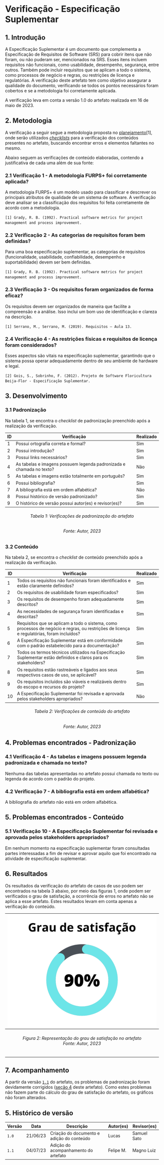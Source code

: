 # Verificação - Especificação Suplementar

## 1. Introdução
A Especificação Suplementar é um documento que complementa a Especificação de Requisitos de Software (SRS) para cobrir itens que não foram, ou não puderam ser, mencionados na SRS. Esses itens incluem requisitos não funcionais, como usabilidade, desempenho, segurança, entre outros. Também pode incluir requisitos que se aplicam a todo o sistema, como processos de negócio e regras, ou restrições de licença e regulatórias. A verificação deste artefato tem como objetivo assegurar a qualidade do documento, verificando se todos os pontos necessários foram cobertos e se a metodologia foi corretamente aplicada.

A verificação leva em conta a versão 1.0 do artefato realizada em 16 de maio de 2023.

## 2. Metodologia
A verificação a seguir segue a metodologia proposta no [planejamento](../planejamento.md)[1], onde serão utilizados _[checklists](../../planejamento/glossario.md#Checklist)_ para a verificação dos conteúdos presentes no artefato, buscando encontrar erros e elementos faltantes no mesmo.


Abaixo seguem as verificações de conteúdo elaboradas, contendo a justificativa de cada uma além de sua fonte:

### 2.1 Verificação 1 - A metodologia FURPS+ foi corretamente aplicada?

A metodologia FURPS+ é um modelo usado para classificar e descrever os principais atributos de qualidade de um sistema de software. A verificação deve analisar se a classificação dos requisitos foi feita corretamente de acordo com a metodologia.

`[1] Grady, R. B. (1992). Practical software metrics for project management and process improvement.`

### 2.2 Verificação 2 - As categorias de requisitos foram bem definidas?

Para uma boa especificação suplementar, as categorias de requisitos (funcionalidade, usabilidade, confiabilidade, desempenho e suportabilidade) devem ser bem definidas.

`[1] Grady, R. B. (1992). Practical software metrics for project management and process improvement.`

### 2.3 Verificação 3 - Os requisitos foram organizados de forma eficaz?

Os requisitos devem ser organizados de maneira que facilite a compreensão e a análise. Isso inclui um bom uso de identificação e clareza na descrição.

`[1] Serrano, M., Serrano, M. (2019). Requisitos – Aula 13.`

### 2.4 Verificação 4 - As restrições físicas e requisitos de licença foram considerados?

Esses aspectos são vitais na especificação suplementar, garantindo que o sistema possa operar adequadamente dentro de seu ambiente de hardware e legal.

`[2] Gois, S., Sobrinho, F. (2012). Projeto de Software Floricultura Beija-Flor - Especificação Suplementar.`

## 3. Desenvolvimento

### 3.1 Padronização

Na tabela 1, se encontra o _checklist_ de padronização preenchido após a realização da verificação.

| ID | Verificação                                                          | Realizado |
|----|----------------------------------------------------------------------|-----------|
| 1  | Possui ortografia correta e formal?                                  | Sim       |
| 2  | Possui introdução?                                                   | Sim       |
| 3  | Possui links necessários?                                            | Sim       |
| 4  | As tabelas e imagens possuem legenda padronizada e chamada no texto? | Não       |
| 5  | As tabelas e imagens estão totalmente em português?                  | Sim       |
| 6  | Possui bibliografia?                                                 | Sim       |
| 7  | A bibliografia está em ordem alfabética?                             | Não       |
| 8  | Possui histórico de versão padronizado?                              | Sim       |
| 9  | O histórico de versão possui autor(es) e revisor(es)?                | Sim       |

<h6 align = "center"> Tabela 1: Verificações de padronização do artefato</h6>
<h6 align = "center"> Fonte: Autor, 2023 </h6>

### 3.2 Conteúdo
Na tabela 2, se encontra o _checklist_ de conteúdo preenchido após a realização da verificação.

| ID | Verificação                                                          | Realizado |
|----|----------------------------------------------------------------------|-----------|
| 1  | Todos os requisitos não funcionais foram identificados e estão claramente definidos? |Sim|
| 2  | Os requisitos de usabilidade foram especificados?                                |Sim|
| 3  | Os requisitos de desempenho foram adequadamente descritos? |Sim|
| 4  | As necessidades de segurança foram identificadas e descritas? |Sim|
| 5  | Requisitos que se aplicam a todo o sistema, como processos de negócio e regras, ou restrições de licença e regulatórias, foram incluídos? |Sim|
| 6  | A Especificação Suplementar está em conformidade com o padrão estabelecido para a documentação? |Sim|
| 7  | Todos os termos técnicos utilizados na Especificação Suplementar estão definidos e claros para os stakeholders? |Sim|
| 8  | Os requisitos estão rastreáveis e ligados aos seus respectivos casos de uso, se aplicável? |Sim|
| 9  | Os requisitos incluídos são viáveis e realizáveis dentro do escopo e recursos do projeto? |Sim|
| 10 | A Especificação Suplementar foi revisada e aprovada pelos stakeholders apropriados? |Não|

<h6 align = "center"> Tabela 2: Verificações de conteúdo do artefato</h6>
<h6 align = "center"> Fonte: Autor, 2023 </h6>

## 4. Problemas encontrados - Padronização 

### 4.1 Verificação 4 - As tabelas e imagens possuem legenda padronizada e chamada no texto?

Nenhuma das tabelas apresentadas no artefato possui chamada no texto ou legenda de acordo com o padrão do projeto.

### 4.2 Verificação 7 - A bibliografia está em ordem alfabética?   

A bibliografia do artefato não está em ordem alfabética.
## 5.  Problemas encontrados - Conteúdo 

### 5.1 Verificação 10 - A Especificação Suplementar foi revisada e aprovada pelos stakeholders apropriados?

Em nenhum momento na especificação suplementar foram consultadas partes interessadas a fim de revisar e aprovar aquilo que foi encontrado na atividade de especificação suplementar.

## 6. Resultados

Os resultados da verificação do artefato de casos de uso podem ser encontrados na tabela 3 abaixo, por meio das figuras 1, onde podem ser verificados o grau de satisfação, a ocorrência de erros no artefato não se aplica a esse artefato. Estes resultados levam em conta apenas a verificação do conteúdo.

<center>

| ![Representação do grau de satisfação no artefato](../assets/analise/90porcento.png) |
| ----------------------------------------------------------------------------------------------------- |
| <h6 align="center">Figura 2: Representação do grau de satisfação no artefato<br>Fonte: Autor, 2023</h6> |

</center>

## 7. Acompanhamento

A partir da versão [`1.1`](./../modelagem/EspecificacaoSup.md) do artefato, os problemas de padronização foram devidamente corrigidos ([seção 4](#4-problemas-encontrados---padronizacao) deste artefato). Como estes problemas não fazem parte do cálculo do grau de satisfação do artefato, os gráficos não foram alterados.
## 5. Histórico de versão

| Versão | Data     | Descrição                        | Autor(es)     | Revisor(es) |
| ------ | -------- | -------------------------------- | ------------- | ----------- |
| `1.0`  | 21/06/23 | Criação do documento e adição do conteúdo | Lucas | Samuel Sato |
| `1.1`  | 04/07/23 | Adição do acompanhamento do artefato | Felipe M. | Magno Luiz |







